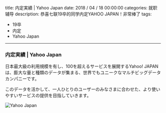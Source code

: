 title: 内定実績 | Yahoo Japan
date: 2018 / 04 / 18 00:00:00
categories: 就职辅导
description: 恭喜七联19卒的同学内定YAHOO JAPAN！非常棒了
tags: 
- 19卒
- 内定
- Yahoo Japan

---

### 内定実績 | Yahoo Japan

日本最大級の利用規模を有し、100を超えるサービスを展開するYahoo! JAPANは、膨大な量と種類のデータが集まる、世界でもユニークなマルチビッグデータカンパニーです。

このデータを活かして、一人ひとりのユーザーのみなさまに合わせた、より使いやすいサービスの提供を目指していきます。

![Yahoo Japan](http://wx2.sinaimg.cn/mw690/a9a40e85gy1fqh0k20whjj20qo1bg440.jpg)